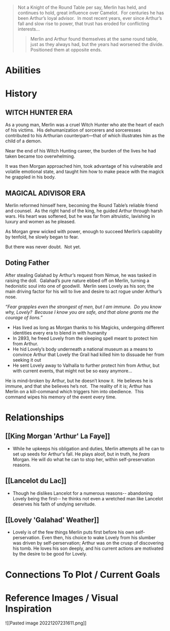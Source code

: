 > Not a Knight of the Round Table per say, Merlin has held, and continues to hold, great influence over Camelot.  For centuries he has been Arthur’s loyal advisor.  In most recent years, ever since Arthur’s fall and slow rise to power, that trust has eroded for conflicting interests…
> 
> >Merlin and Arthur found themselves at the same round table, just as they always had, but the years had worsened the divide.  Positioned them at opposite ends.

# Abilities

# History

## WITCH HUNTER ERA
As a young man, Merlin was a cruel Witch Hunter who ate the heart of each of his victims.  His dehumanization of sorcerers and sorceresses contributed to his Arthurian counterpart—that of which illustrates him as the child of a demon.

Near the end of his Witch Hunting career, the burden of the lives he had taken became too overwhelming.  

It was then Morgan approached him, took advantage of his vulnerabile and volatile emotional state, and taught him how to make peace with the magick he grappled in his body.

## MAGICAL ADIVISOR ERA
Merlin reformed himself here, becoming the Round Table’s reliable friend and counsel.  As the right hand of the king, he guided Arthur through harsh wars. His heart was softened, but he was far from altruistic, lavishing in luxury and women as he pleased.

As Morgan grew wicked with power, enough to succeed Merlin’s capability by tenfold, he slowly began to fear.

But there was never doubt.  Not yet.

## Doting Father
After stealing Galahad by Arthur’s request from Nimue, he was tasked in raising the doll.  Galahad’s pure nature ebbed off on Merlin, turning a hedonistic soul into one of goodwill.  Merlin sees Lovely as his son; the main driving factor for his will to live and desire to act rogue under Arthur’s nose.

*”Fear grapples even the strongest of men, but I am immune.  Do you know why, Lovely?  Because I know you are safe, and that alone grants me the courage of lions.”*

-   Has lived as long as Morgan thanks to his Magicks, undergoing different identities every era to blend in with humanity
-   In 2893, he freed Lovely from the sleeping spell meant to protect him from Arthur.  
-   He hid Lovely’s body underneath a national museum as a means to convince Arthur that Lovely the Grail had killed him to dissuade her from seeking it out
-   He sent Lovely away to Valhalla to further protect him from Arthur, but with current events, that might not be so easy anymore…

He is mind-broken by Arthur, but he doesn’t know it.  He believes he is immune, and that she believes he’s not.  The reality of it is; Arthur has Merlin on a kill-command which triggers him into obedience.  This command wipes his memory of the event every time.

# Relationships
## [[King Morgan 'Arthur' La Faye]]
+ While he upkeeps his obligation and duties, Merlin attempts all he can to set up seeds for Arthur's fall.  He plays aloof, but in truth, he *fears* Morgan.  He will do what he can to stop her, within self-preservation reasons.

## [[Lancelot du Lac]]
+ Though he dislikes Lancelot for a numerous reasons-- abandoning Lovely being the first-- he thinks not even a wretched man like Lancelot deserves his faith of undying servitude.

## [[Lovely 'Galahad' Weather]]
+ Lovely is of the few things Merlin puts first before his own self-perservation.  Even then, his choice to wake Lovely from his slumber was driven by self-perservation; Arthur was on the crusp of discovering his tomb.  He loves his son deeply, and his current actions are motivated by the desire to be good for Lovely.

# Connections To Plot / Current Goals

# Reference Images / Visual Inspiration
![[Pasted image 20221207231611.png]]